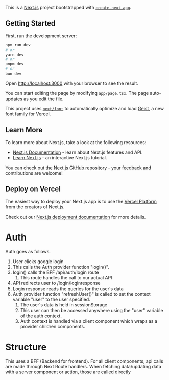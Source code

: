 This is a [Next.js](https://nextjs.org) project bootstrapped with [`create-next-app`](https://nextjs.org/docs/app/api-reference/cli/create-next-app).

## Getting Started

First, run the development server:

```bash
npm run dev
# or
yarn dev
# or
pnpm dev
# or
bun dev
```

Open [http://localhost:3000](http://localhost:3000) with your browser to see the result.

You can start editing the page by modifying `app/page.tsx`. The page auto-updates as you edit the file.

This project uses [`next/font`](https://nextjs.org/docs/app/building-your-application/optimizing/fonts) to automatically optimize and load [Geist](https://vercel.com/font), a new font family for Vercel.

## Learn More

To learn more about Next.js, take a look at the following resources:

- [Next.js Documentation](https://nextjs.org/docs) - learn about Next.js features and API.
- [Learn Next.js](https://nextjs.org/learn) - an interactive Next.js tutorial.

You can check out [the Next.js GitHub repository](https://github.com/vercel/next.js) - your feedback and contributions are welcome!

## Deploy on Vercel

The easiest way to deploy your Next.js app is to use the [Vercel Platform](https://vercel.com/new?utm_medium=default-template&filter=next.js&utm_source=create-next-app&utm_campaign=create-next-app-readme) from the creators of Next.js.

Check out our [Next.js deployment documentation](https://nextjs.org/docs/app/building-your-application/deploying) for more details.


# Auth

Auth goes as follows. 
1. User clicks google login
2. This calls the Auth provider function "login()". 
3. login() calls the BFF /api/auth/login route
   1. This route handles the call to our actual API
4. API redirects user to /login/loginresponse
5. Login response reads the queries for the user's data
6. Auth provider function "refreshUser()" is called to set the context variable "user" to the user specified.
   1. The user's data is held in sessionStorage
   2. This user can then be accessed anywhere using the "user" variable of the auth context.
   3. Auth context is handled via a client component which wraps as a provider children components.

# Structure
This uses a BFF (Backend for frontend). For all client components, api calls are made through Next Route handlers. When fetching data/updating data with a server component or action, those are called directly 